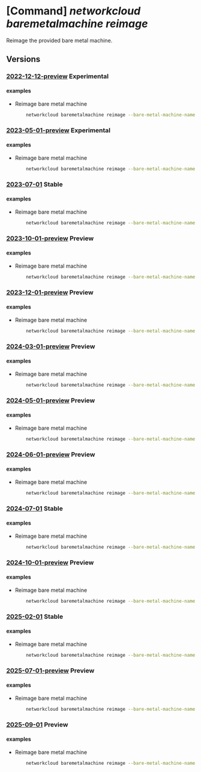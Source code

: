 # [Command] _networkcloud baremetalmachine reimage_

Reimage the provided bare metal machine.

## Versions

### [2022-12-12-preview](/Resources/mgmt-plane/L3N1YnNjcmlwdGlvbnMve30vcmVzb3VyY2Vncm91cHMve30vcHJvdmlkZXJzL21pY3Jvc29mdC5uZXR3b3JrY2xvdWQvYmFyZW1ldGFsbWFjaGluZXMve30vcmVpbWFnZQ==/2022-12-12-preview.xml) **Experimental**

<!-- mgmt-plane /subscriptions/{}/resourcegroups/{}/providers/microsoft.networkcloud/baremetalmachines/{}/reimage 2022-12-12-preview -->

#### examples

- Reimage bare metal machine
    ```bash
        networkcloud baremetalmachine reimage --bare-metal-machine-name "bareMetalMachineName" --resource-group "resourceGroupName"
    ```

### [2023-05-01-preview](/Resources/mgmt-plane/L3N1YnNjcmlwdGlvbnMve30vcmVzb3VyY2Vncm91cHMve30vcHJvdmlkZXJzL21pY3Jvc29mdC5uZXR3b3JrY2xvdWQvYmFyZW1ldGFsbWFjaGluZXMve30vcmVpbWFnZQ==/2023-05-01-preview.xml) **Experimental**

<!-- mgmt-plane /subscriptions/{}/resourcegroups/{}/providers/microsoft.networkcloud/baremetalmachines/{}/reimage 2023-05-01-preview -->

#### examples

- Reimage bare metal machine
    ```bash
        networkcloud baremetalmachine reimage --bare-metal-machine-name "bareMetalMachineName" --resource-group "resourceGroupName"
    ```

### [2023-07-01](/Resources/mgmt-plane/L3N1YnNjcmlwdGlvbnMve30vcmVzb3VyY2Vncm91cHMve30vcHJvdmlkZXJzL21pY3Jvc29mdC5uZXR3b3JrY2xvdWQvYmFyZW1ldGFsbWFjaGluZXMve30vcmVpbWFnZQ==/2023-07-01.xml) **Stable**

<!-- mgmt-plane /subscriptions/{}/resourcegroups/{}/providers/microsoft.networkcloud/baremetalmachines/{}/reimage 2023-07-01 -->

#### examples

- Reimage bare metal machine
    ```bash
        networkcloud baremetalmachine reimage --bare-metal-machine-name "bareMetalMachineName" --resource-group "resourceGroupName"
    ```

### [2023-10-01-preview](/Resources/mgmt-plane/L3N1YnNjcmlwdGlvbnMve30vcmVzb3VyY2Vncm91cHMve30vcHJvdmlkZXJzL21pY3Jvc29mdC5uZXR3b3JrY2xvdWQvYmFyZW1ldGFsbWFjaGluZXMve30vcmVpbWFnZQ==/2023-10-01-preview.xml) **Preview**

<!-- mgmt-plane /subscriptions/{}/resourcegroups/{}/providers/microsoft.networkcloud/baremetalmachines/{}/reimage 2023-10-01-preview -->

#### examples

- Reimage bare metal machine
    ```bash
        networkcloud baremetalmachine reimage --bare-metal-machine-name "bareMetalMachineName" --resource-group "resourceGroupName"
    ```

### [2023-12-01-preview](/Resources/mgmt-plane/L3N1YnNjcmlwdGlvbnMve30vcmVzb3VyY2Vncm91cHMve30vcHJvdmlkZXJzL21pY3Jvc29mdC5uZXR3b3JrY2xvdWQvYmFyZW1ldGFsbWFjaGluZXMve30vcmVpbWFnZQ==/2023-12-01-preview.xml) **Preview**

<!-- mgmt-plane /subscriptions/{}/resourcegroups/{}/providers/microsoft.networkcloud/baremetalmachines/{}/reimage 2023-12-01-preview -->

#### examples

- Reimage bare metal machine
    ```bash
        networkcloud baremetalmachine reimage --bare-metal-machine-name "bareMetalMachineName" --resource-group "resourceGroupName"
    ```

### [2024-03-01-preview](/Resources/mgmt-plane/L3N1YnNjcmlwdGlvbnMve30vcmVzb3VyY2Vncm91cHMve30vcHJvdmlkZXJzL21pY3Jvc29mdC5uZXR3b3JrY2xvdWQvYmFyZW1ldGFsbWFjaGluZXMve30vcmVpbWFnZQ==/2024-03-01-preview.xml) **Preview**

<!-- mgmt-plane /subscriptions/{}/resourcegroups/{}/providers/microsoft.networkcloud/baremetalmachines/{}/reimage 2024-03-01-preview -->

#### examples

- Reimage bare metal machine
    ```bash
        networkcloud baremetalmachine reimage --bare-metal-machine-name "bareMetalMachineName" --resource-group "resourceGroupName"
    ```

### [2024-05-01-preview](/Resources/mgmt-plane/L3N1YnNjcmlwdGlvbnMve30vcmVzb3VyY2Vncm91cHMve30vcHJvdmlkZXJzL21pY3Jvc29mdC5uZXR3b3JrY2xvdWQvYmFyZW1ldGFsbWFjaGluZXMve30vcmVpbWFnZQ==/2024-05-01-preview.xml) **Preview**

<!-- mgmt-plane /subscriptions/{}/resourcegroups/{}/providers/microsoft.networkcloud/baremetalmachines/{}/reimage 2024-05-01-preview -->

#### examples

- Reimage bare metal machine
    ```bash
        networkcloud baremetalmachine reimage --bare-metal-machine-name "bareMetalMachineName" --resource-group "resourceGroupName"
    ```

### [2024-06-01-preview](/Resources/mgmt-plane/L3N1YnNjcmlwdGlvbnMve30vcmVzb3VyY2Vncm91cHMve30vcHJvdmlkZXJzL21pY3Jvc29mdC5uZXR3b3JrY2xvdWQvYmFyZW1ldGFsbWFjaGluZXMve30vcmVpbWFnZQ==/2024-06-01-preview.xml) **Preview**

<!-- mgmt-plane /subscriptions/{}/resourcegroups/{}/providers/microsoft.networkcloud/baremetalmachines/{}/reimage 2024-06-01-preview -->

#### examples

- Reimage bare metal machine
    ```bash
        networkcloud baremetalmachine reimage --bare-metal-machine-name "bareMetalMachineName" --resource-group "resourceGroupName"
    ```

### [2024-07-01](/Resources/mgmt-plane/L3N1YnNjcmlwdGlvbnMve30vcmVzb3VyY2Vncm91cHMve30vcHJvdmlkZXJzL21pY3Jvc29mdC5uZXR3b3JrY2xvdWQvYmFyZW1ldGFsbWFjaGluZXMve30vcmVpbWFnZQ==/2024-07-01.xml) **Stable**

<!-- mgmt-plane /subscriptions/{}/resourcegroups/{}/providers/microsoft.networkcloud/baremetalmachines/{}/reimage 2024-07-01 -->

#### examples

- Reimage bare metal machine
    ```bash
        networkcloud baremetalmachine reimage --bare-metal-machine-name "bareMetalMachineName" --resource-group "resourceGroupName"
    ```

### [2024-10-01-preview](/Resources/mgmt-plane/L3N1YnNjcmlwdGlvbnMve30vcmVzb3VyY2Vncm91cHMve30vcHJvdmlkZXJzL21pY3Jvc29mdC5uZXR3b3JrY2xvdWQvYmFyZW1ldGFsbWFjaGluZXMve30vcmVpbWFnZQ==/2024-10-01-preview.xml) **Preview**

<!-- mgmt-plane /subscriptions/{}/resourcegroups/{}/providers/microsoft.networkcloud/baremetalmachines/{}/reimage 2024-10-01-preview -->

#### examples

- Reimage bare metal machine
    ```bash
        networkcloud baremetalmachine reimage --bare-metal-machine-name "bareMetalMachineName" --resource-group "resourceGroupName"
    ```

### [2025-02-01](/Resources/mgmt-plane/L3N1YnNjcmlwdGlvbnMve30vcmVzb3VyY2Vncm91cHMve30vcHJvdmlkZXJzL21pY3Jvc29mdC5uZXR3b3JrY2xvdWQvYmFyZW1ldGFsbWFjaGluZXMve30vcmVpbWFnZQ==/2025-02-01.xml) **Stable**

<!-- mgmt-plane /subscriptions/{}/resourcegroups/{}/providers/microsoft.networkcloud/baremetalmachines/{}/reimage 2025-02-01 -->

#### examples

- Reimage bare metal machine
    ```bash
        networkcloud baremetalmachine reimage --bare-metal-machine-name "bareMetalMachineName" --resource-group "resourceGroupName"
    ```

### [2025-07-01-preview](/Resources/mgmt-plane/L3N1YnNjcmlwdGlvbnMve30vcmVzb3VyY2Vncm91cHMve30vcHJvdmlkZXJzL21pY3Jvc29mdC5uZXR3b3JrY2xvdWQvYmFyZW1ldGFsbWFjaGluZXMve30vcmVpbWFnZQ==/2025-07-01-preview.xml) **Preview**

<!-- mgmt-plane /subscriptions/{}/resourcegroups/{}/providers/microsoft.networkcloud/baremetalmachines/{}/reimage 2025-07-01-preview -->

#### examples

- Reimage bare metal machine
    ```bash
        networkcloud baremetalmachine reimage --bare-metal-machine-name "bareMetalMachineName" --resource-group "resourceGroupName"
    ```

### [2025-09-01](/Resources/mgmt-plane/L3N1YnNjcmlwdGlvbnMve30vcmVzb3VyY2Vncm91cHMve30vcHJvdmlkZXJzL21pY3Jvc29mdC5uZXR3b3JrY2xvdWQvYmFyZW1ldGFsbWFjaGluZXMve30vcmVpbWFnZQ==/2025-09-01.xml) **Preview**

<!-- mgmt-plane /subscriptions/{}/resourcegroups/{}/providers/microsoft.networkcloud/baremetalmachines/{}/reimage 2025-09-01 -->

#### examples

- Reimage bare metal machine
    ```bash
        networkcloud baremetalmachine reimage --bare-metal-machine-name "bareMetalMachineName" --resource-group "resourceGroupName"
    ```
